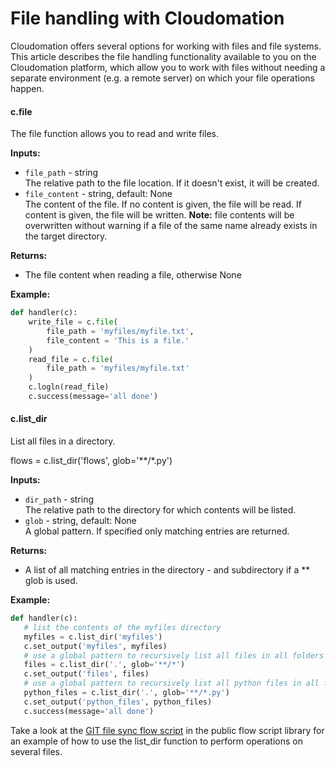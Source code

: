 # File handling with Cloudomation

Cloudomation offers several options for working with files and file systems. This article describes the file handling functionality available to you on the Cloudomation platform, which allow you to work with files without needing a separate environment (e.g. a remote server) on which your file operations happen.

#### c.file  
The file function allows you to read and write files.

**Inputs:**
* `file_path` - string  
  The relative path to the file location. If it doesn't exist, it will be created.
* `file_content` - string, default: None  
  The content of the file. If no content is given, the file will be read. If content is given, the file will be written. **Note:** file contents will be overwritten without warning if a file of the same name already exists in the target directory.

**Returns:**
* The file content when reading a file, otherwise None

**Example:**
```python
def handler(c):
    write_file = c.file(
        file_path = 'myfiles/myfile.txt',
        file_content = 'This is a file.'
    )
    read_file = c.file(
        file_path = 'myfiles/myfile.txt'
    )
    c.logln(read_file)
    c.success(message='all done')
```  

#### c.list_dir
List all files in a directory.

 flows = c.list_dir('flows', glob='**/*.py')

 **Inputs:**
 * `dir_path` - string  
   The relative path to the directory for which contents will be listed.
 * `glob` - string, default: None  
  A global pattern. If specified only matching entries are returned.

 **Returns:**
 * A list of all matching entries in the directory - and subdirectory if a ** glob is used.

 **Example:**
 ```python
def handler(c):
    # list the contents of the myfiles directory
    myfiles = c.list_dir('myfiles')
    c.set_output('myfiles', myfiles)
    # use a global pattern to recursively list all files in all folders
    files = c.list_dir('.', glob='**/*')
    c.set_output('files', files)
    # use a global pattern to recursively list all python files in all folders
    python_files = c.list_dir('.', glob='**/*.py')
    c.set_output('python_files', python_files)
    c.success(message='all done')
 ```  

Take a look at the [GIT file sync flow script](https://github.com/starflows/library/blob/master/sync%20flow%20scripts.py) in the public flow script library for an example of how to use the list_dir function to perform operations on several files.

